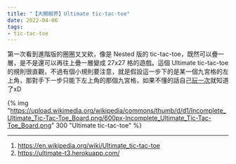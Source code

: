```yaml
---
title: "【大開眼界】Ultimate tic-tac-toe"
date: 2022-04-06
tags:
- tic-tac-toe
---
```


第一次看到進階版的圈圈叉叉欸，像是 Nested 版的 tic-tac-toe，既然可以疊一層，是不是還可以再往上疊一層變成 27x27 格的遊戲。這個 Ultimate tic-tac-toe 的規則很直觀，不過有個小規則要注意，就是假設這一步下的是某一個九宮格的左上角，那對手下一步只能下左上角的那個九宮格，如果不懂的話自己[玩一次](https://ultimate-t3.herokuapp.com/)就知道了xD

{% img "https://upload.wikimedia.org/wikipedia/commons/thumb/d/d1/Incomplete_Ultimate_Tic-Tac-Toe_Board.png/600px-Incomplete_Ultimate_Tic-Tac-Toe_Board.png" 300 "Ultimate tic-tac-toe" %}

---

1. https://en.wikipedia.org/wiki/Ultimate_tic-tac-toe
2. https://ultimate-t3.herokuapp.com/
